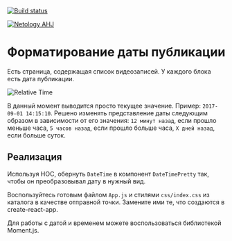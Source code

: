 [![Build status](https://ci.appveyor.com/api/projects/status/6rt9837w9wqgychx/branch/main?svg=true)](https://ci.appveyor.com/project/natalia-smyslova/hoc-time/branch/main)

[![Netology AHJ](https://github.com/natalia-smyslova/hoc-time/actions/workflows/web.yml/badge.svg)](https://github.com/natalia-smyslova/hoc-time/actions/workflows/web.yml)

Форматирование даты публикации
===

Есть страница, содержащая список видеозаписей. 
У каждого блока есть дата публикации. 

![Relative Time](https://github.com/natalia-smyslova/ra16-homeworks/raw/master/hoc/time/assets/time.png)

В данный момент выводится просто текущее значение. Пример: `2017-09-01 14:15:10`. 
Решено изменять представление даты следующим образом в зависимости от его значения:
`12 минут назад`, если прошло меньше часа, `5 часов назад`, если прошло больше часа, `X дней назад`, если больше суток.

## Реализация

Используя HOC, обернуть `DateTime` в компонент `DateTimePretty` так, чтобы он преобразовывал дату в нужный вид.

Воспользуйтесь готовым файлом `App.js` и стилями `css/index.css` из каталога в качестве отправной точки. Замените ими те, что создаются в create-react-app.

Для работы с датой и временем можете воспользоваться библиотекой Moment.js.
